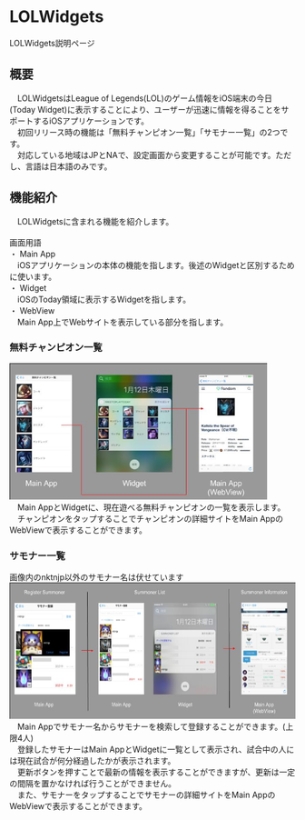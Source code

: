 # LOLWidgets
LOLWidgets説明ページ<br/>

## 概要
　LOLWidgetsはLeague of Legends(LOL)のゲーム情報をiOS端末の今日(Today Widget)に表示することにより、ユーザーが迅速に情報を得ることをサポートするiOSアプリケーションです。<br/>
　初回リリース時の機能は「無料チャンピオン一覧」「サモナー一覧」の2つです。<br/>
　対応している地域はJPとNAで、設定画面から変更することが可能です。ただし、言語は日本語のみです。<br/>

## 機能紹介
　LOLWidgetsに含まれる機能を紹介します。<br/>
<br/>
画面用語<br/>
・ Main App<br/>
　iOSアプリケーションの本体の機能を指します。後述のWidgetと区別するために使います。<br/>
・ Widget<br/>
　iOSのToday領域に表示するWidgetを指します。<br/>
・ WebView<br/>
　Main App上でWebサイトを表示している部分を指します。<br/>

### 無料チャンピオン一覧
<img src="images/freetoplay1.jpg" height="240"><br/>
　Main AppとWidgetに、現在遊べる無料チャンピオンの一覧を表示します。<br/>
　チャンピオンをタップすることでチャンピオンの詳細サイトをMain AppのWebViewで表示することができます。

### サモナー一覧
画像内のnktnjp以外のサモナー名は伏せています<br/>
<img src="images/currentgame1.jpg" height="240"><br/>
　Main Appでサモナー名からサモナーを検索して登録することができます。(上限4人)<br/>
　登録したサモナーはMain AppとWidgetに一覧として表示され、試合中の人には現在試合が何分経過したかが表示されます。<br/>
　更新ボタンを押すことで最新の情報を表示することができますが、更新は一定の間隔を置かなければ行うことができません。<br/>
　また、サモナーをタップすることでサモナーの詳細サイトをMain AppのWebViewで表示することができます。
